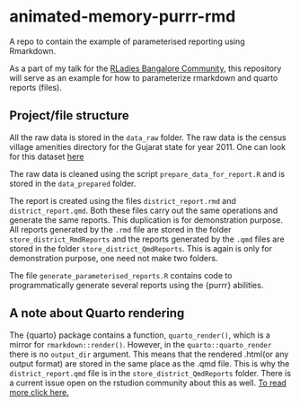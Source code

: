 # animated-memory-purrr-rmd
A repo to contain the example of parameterised reporting using Rmarkdown.

As a part of my talk for the [RLadies Bangalore Community](https://twitter.com/rladiesblr), this repository will serve as an example for how to parameterize rmarkdown and quarto reports (files).

## Project/file structure

All the raw data is stored in the `data_raw` folder. The raw data is the census village amenities directory for the Gujarat state for year 2011. One can look for this dataset [here](https://ndap.niti.gov.in/dataset/7121)

The raw data is cleaned using the script `prepare_data_for_report.R` and is stored in the `data_prepared` folder.

The report is created using the files `district_report.rmd` and `district_report.qmd`. Both these files carry out the same operations and generate the same reports. This duplication is for demonstration purpose. All reports generated by the `.rmd` file are stored in the folder `store_district_RmdReports` and the reports generated by the `.qmd` files are stored in the folder `store_district_QmdReports`. This is again is only for demonstration purpose, one need not make two folders.

The file `generate_parameterised_reports.R` contains code to programmatically generate several reports using the {purrr} abilities.

<Insert directory tree image here>

## A note about Quarto rendering 


The {quarto} package contains a function, `quarto_render()`, which is a mirror for `rmarkdown::render()`. However, in the `quarto::quarto_render` there is no `output_dir` argument. This means that the rendered .html(or any output format) are stored in the same place as the .qmd file. This is why the `district_report.qmd` file is in the `store_district_QmdReports` folder. There is a current issue open on the rstudion community about this as well. [To read more click here.](https://community.rstudio.com/t/output-directory-in-quarto-cli-not-respected/143762/6)
